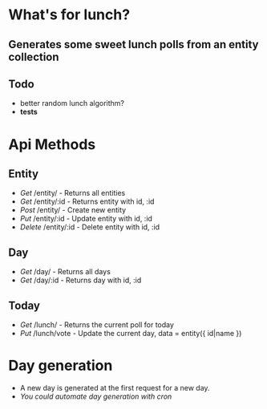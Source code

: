 # What's for lunch?
## Generates some sweet lunch polls from an entity collection

## Todo
- better random lunch algorithm?
- **tests**


# Api Methods
## Entity
- *Get* /entity/ - Returns all entities
- *Get* /entity/:id - Returns entity with id, :id
- *Post* /entity/ - Create new entity
- *Put* /entity/:id - Update entity with id, :id
- *Delete* /entity/:id - Delete entity with id, :id

## Day
- *Get* /day/ - Returns all days
- *Get* /day/:id - Returns day with id, :id

## Today
- *Get* /lunch/ - Returns the current poll for today
- *Put* /lunch/vote - Update the current day, data = entity({ id|name })

# Day generation
- A new day is generated at the first request for a new day.
- *You could automate day generation with cron*